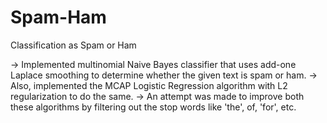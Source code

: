 # Spam-Ham
Classification as Spam or Ham 

-> Implemented multinomial Naive Bayes classifier that uses add-one Laplace smoothing to determine whether the given text is spam or ham.
-> Also, implemented the MCAP Logistic Regression algorithm with L2 regularization to do the same.
-> An attempt was made to improve both these algorithms by filtering out the stop words like 'the', of, 'for', etc.
